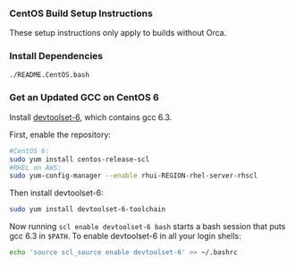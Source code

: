 ### CentOS Build Setup Instructions

These setup instructions only apply to builds without Orca.

### Install Dependencies

```bash
./README.CentOS.bash
```

### Get an Updated GCC on CentOS 6

Install [devtoolset-6][devtoolset-6], which contains gcc 6.3.

[devtoolset-6]: https://www.softwarecollections.org/en/scls/rhscl/devtoolset-6/

First, enable the repository:

```bash
#CentOS 6:
sudo yum install centos-release-scl
#RHEL on AWS:
sudo yum-config-manager --enable rhui-REGION-rhel-server-rhscl
```

Then install devtoolset-6:

```bash
sudo yum install devtoolset-6-toolchain
```

Now running `scl enable devtoolset-6 bash` starts a bash session that puts gcc
6.3 in `$PATH`. To enable devtoolset-6 in all your login shells:

```bash
echo 'source scl_source enable devtoolset-6' >> ~/.bashrc
```
